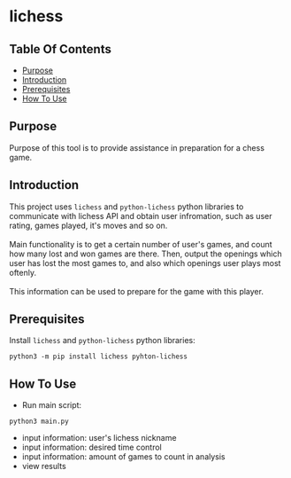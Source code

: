 # lichess 

## Table Of Contents
- [Purpose](#purpose)
- [Introduction](#introduction)
- [Prerequisites](#prerequisites)
- [How To Use](#how-to-use)

## Purpose
Purpose of this tool is to provide assistance in preparation for a chess game.

## Introduction
This project uses ```lichess``` and ```python-lichess``` python libraries to communicate with 
lichess API and obtain user infromation, such as user rating, games played, it's moves and so on.\
\
Main functionality is to get a certain number of user's games, and count how many lost and won games are there.
Then, output the openings which user has lost the most games to, and also which openings user plays most oftenly.\
\
This information can be used to prepare for the game with this player.

## Prerequisites
Install ```lichess``` and ```python-lichess``` python libraries:  
```
python3 -m pip install lichess pyhton-lichess
```

## How To Use
- Run main script:
```
python3 main.py
```
- input information: user's lichess nickname
- input information: desired time control
- input information: amount of games to count in analysis
- view results
